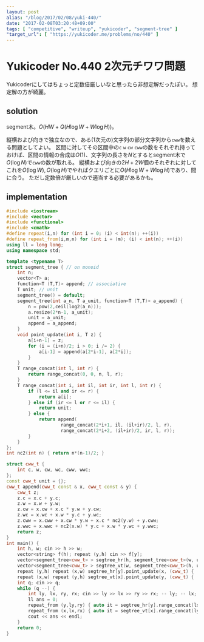 ```yaml
---
layout: post
alias: "/blog/2017/02/08/yuki-440/"
date: "2017-02-08T03:20:48+09:00"
tags: [ "competitive", "writeup", "yukicoder", "segment-tree" ]
"target_url": [ "https://yukicoder.me/problems/no/440" ]
---
```


# Yukicoder No.440 2次元チワワ問題

Yukicoderにしてはちょっと定数倍厳しいなと思ったら非想定解だったぽい。
想定解の方が綺麗。

## solution

segment木。$O(HW + Q (H \log W + W \log H))$。

縦横および向きで独立なので、ある($1$次元の)文字列の部分文字列から`cww`を数える問題としてよい。
区間に対してその区間中の`c` `w` `cw` `cww`の数をそれぞれ持っておけば、区間の情報の合成は$O(1)$、文字列の長さを$N$とするとsegment木で$O(\log N)$で`cww`の数が取れる。
縦横および向きの$2H + 2W$個のそれぞれに対してこれを$O(\log W), O(\log H)$でやればクエリごとに$O(H \log W + W \log H)$であり、間に合う。
ただし定数倍が厳しいので適当する必要があるかも。

## implementation

``` c++
#include <iostream>
#include <vector>
#include <functional>
#include <cmath>
#define repeat(i,n) for (int i = 0; (i) < int(n); ++(i))
#define repeat_from(i,m,n) for (int i = (m); (i) < int(n); ++(i))
using ll = long long;
using namespace std;

template <typename T>
struct segment_tree { // on monoid
    int n;
    vector<T> a;
    function<T (T,T)> append; // associative
    T unit; // unit
    segment_tree() = default;
    segment_tree(int a_n, T a_unit, function<T (T,T)> a_append) {
        n = pow(2,ceil(log2(a_n)));
        a.resize(2*n-1, a_unit);
        unit = a_unit;
        append = a_append;
    }
    void point_update(int i, T z) {
        a[i+n-1] = z;
        for (i = (i+n)/2; i > 0; i /= 2) {
            a[i-1] = append(a[2*i-1], a[2*i]);
        }
    }
    T range_concat(int l, int r) {
        return range_concat(0, 0, n, l, r);
    }
    T range_concat(int i, int il, int ir, int l, int r) {
        if (l <= il and ir <= r) {
            return a[i];
        } else if (ir <= l or r <= il) {
            return unit;
        } else {
            return append(
                    range_concat(2*i+1, il, (il+ir)/2, l, r),
                    range_concat(2*i+2, (il+ir)/2, ir, l, r));
        }
    }
};
int nc2(int n) { return n*(n-1)/2; }

struct cww_t {
    int c, w, cw, wc, cww, wwc;
};
const cww_t unit = {};
cww_t append(cww_t const & x, cww_t const & y) {
    cww_t z;
    z.c = x.c + y.c;
    z.w = x.w + y.w;
    z.cw = x.cw + x.c * y.w + y.cw;
    z.wc = x.wc + x.w * y.c + y.wc;
    z.cww = x.cww + x.cw * y.w + x.c * nc2(y.w) + y.cww;
    z.wwc = x.wwc + nc2(x.w) * y.c + x.w * y.wc + y.wwc;
    return z;
}
int main() {
    int h, w; cin >> h >> w;
    vector<string> f(h); repeat (y,h) cin >> f[y];
    vector<segment_tree<cww_t> > segtree_hr(h, segment_tree<cww_t>(w, unit, append));
    vector<segment_tree<cww_t> > segtree_vt(w, segment_tree<cww_t>(h, unit, append));
    repeat (y,h) repeat (x,w) segtree_hr[y].point_update(x, (cww_t) { (f[y][x] == 'c'), (f[y][x] == 'w'), 0, 0 });
    repeat (x,w) repeat (y,h) segtree_vt[x].point_update(y, (cww_t) { (f[y][x] == 'c'), (f[y][x] == 'w'), 0, 0 });
    int q; cin >> q;
    while (q --) {
        int ly, lx, ry, rx; cin >> ly >> lx >> ry >> rx; -- ly; -- lx;
        ll ans = 0;
        repeat_from (y,ly,ry) { auto it = segtree_hr[y].range_concat(lx, rx); ans += it.cww + it.wwc; }
        repeat_from (x,lx,rx) { auto it = segtree_vt[x].range_concat(ly, ry); ans += it.cww + it.wwc; }
        cout << ans << endl;
    }
    return 0;
}
```

